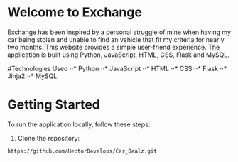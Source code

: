 # Welcome to Exchange 

Exchange has been inspired by a personal struggle of mine when having my car being stolen and unable to find an vehicle that fit my criteria for nearly two months. This website provides a simple user-friend experience. The application is built using Python, JavaScript, HTML, CSS, Flask and MySQL. 


#Technologies Used 
⋅⋅* Python 
⋅⋅* JavaScript
⋅⋅* HTML 
⋅⋅* CSS
⋅⋅* Flask
⋅⋅* Jinja2
⋅⋅* MySQL


# Getting Started 
To run the application locally, follow these steps:

1. Clone the repository:

```
https://github.com/HectorDevelops/Car_Dealz.git
```

